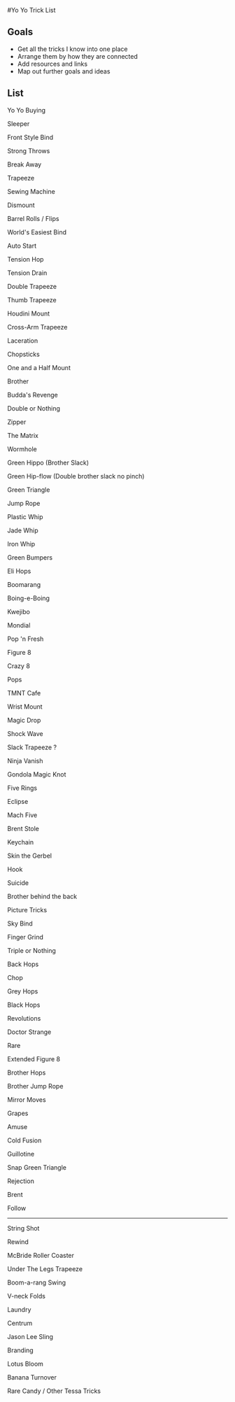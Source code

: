 #Yo Yo Trick List

## Goals

* Get all the tricks I know into one place
* Arrange them by how they are connected
* Add resources and links
* Map out further goals and ideas

## List

Yo Yo Buying

Sleeper

Front Style Bind

Strong Throws

Break Away

Trapeeze

Sewing Machine

Dismount

Barrel Rolls / Flips

World's Easiest Bind

Auto Start

Tension Hop

Tension Drain

Double Trapeeze

Thumb Trapeeze

Houdini Mount

Cross-Arm Trapeeze

Laceration

Chopsticks

One and a Half Mount

Brother

Budda's Revenge

Double or Nothing

Zipper

The Matrix

Wormhole

Green Hippo (Brother Slack)

Green Hip-flow (Double brother slack no pinch)

Green Triangle

Jump Rope

Plastic Whip

Jade Whip

Iron Whip

Green Bumpers

Eli Hops

Boomarang

Boing-e-Boing

Kwejibo

Mondial

Pop 'n Fresh

Figure 8

Crazy 8

Pops

TMNT Cafe

Wrist Mount

Magic Drop

Shock Wave

Slack Trapeeze ?

Ninja Vanish

Gondola
Magic Knot

Five Rings

Eclipse

Mach Five

Brent Stole

Keychain

Skin the Gerbel

Hook

Suicide

Brother behind the back

Picture Tricks

Sky Bind

Finger Grind

Triple or Nothing

Back Hops

Chop

Grey Hops

Black Hops

Revolutions

Doctor Strange

Rare

Extended Figure 8

Brother Hops

Brother Jump Rope

Mirror Moves

Grapes

Amuse

Cold Fusion

Guillotine

Snap Green Triangle

Rejection

Brent

Follow

---
String Shot

Rewind

McBride Roller Coaster

Under The Legs Trapeeze

Boom-a-rang Swing

V-neck Folds

Laundry

Centrum

Jason Lee Sling

Branding

Lotus Bloom

Banana Turnover

Rare Candy / Other Tessa Tricks
